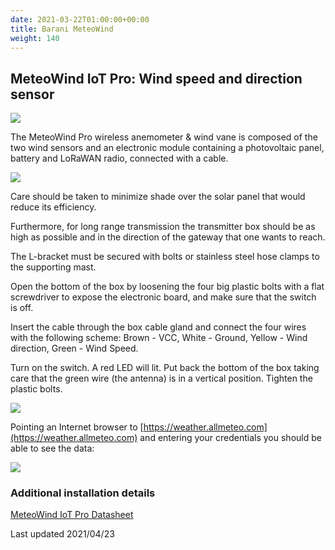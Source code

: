 ```yaml
---
date: 2021-03-22T01:00:00+00:00
title: Barani MeteoWind
weight: 140
---
```


## MeteoWind IoT Pro: Wind speed and direction sensor

![](/en/Documentation/Installation/images/meteowind01.png)

The MeteoWind Pro wireless anemometer & wind vane is composed of the two
wind sensors and an electronic module containing a photovoltaic panel,
battery and LoRaWAN radio, connected with a cable.

![](/en/Documentation/Installation/images/img_barani_meteowind_installation/media/image2.png)

Care should be taken to minimize shade over the solar panel that would
reduce its efficiency.

Furthermore, for long range transmission the transmitter box should be
as high as possible and in the direction of the gateway that one wants
to reach.

The L-bracket must be secured with bolts or stainless steel hose clamps
to the supporting mast.

Open the bottom of the box by loosening the four big plastic bolts with
a flat screwdriver to expose the electronic board, and make sure that
the switch is off.

Insert the cable through the box cable gland and connect the four wires
with the following scheme: Brown - VCC, White - Ground, Yellow - Wind
direction, Green - Wind Speed.

Turn on the switch. A red LED will lit. Put back the bottom of the box
taking care that the green wire (the antenna) is in a vertical position.
Tighten the plastic bolts.

![](/en/Documentation/Installation/images/img_barani_meteowind_installation/media/image1.png)

Pointing an Internet browser to
[https://weather.allmeteo.com](https://weather.allmeteo.com) and
entering your credentials you should be able to see the data:

![](/en/Documentation/Installation/images/img_barani_meteowind_installation/media/image3.png)


### Additional installation details

[MeteoWind IoT Pro Datasheet](https://barani.squarespace.com/s/MeteoWind-IoT-Pro-DataSheet.pdf)

Last updated 2021/04/23

